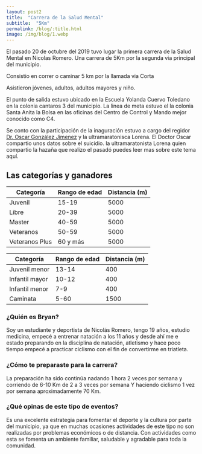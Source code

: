 ```yaml
---
layout: post2
title:  "Carrera de la Salud Mental"
subtitle:  "5Km"
permalink: /blog/:title.html
image: /img/blog/1.webp
---
```


El pasado 20 de octubre del 2019 tuvo lugar la primera carrera de la Salud Mental en Nicolas Romero. Una carrera de 5Km por la segunda via principal del municipio.

Consistio en correr o caminar 5 km por la llamada via Corta

Asistieron jóvenes, adultos, adultos mayores y niño.

El punto de salida estuvo ubicado en la Escuela Yolanda Cuervo Toledano en la colonia cantaros 3 del municipio. La linea de meta estuvo el la colonia Santa Anita la Bolsa en las oficinas del Centro de Control y Mando mejor conocido como C4.

Se conto con la participación de la inaguración estuvo a cargo del regidor [Dr. Oscar González Jimenez]() y la ultramaratonisca Lorena. El Doctor Oscar compartio unos datos sobre el suicidio.
la ultramaratonista Lorena quien compartio la hazaña que realizo el pasadó puedes leer mas sobre este tema aquí.

## Las categorías y ganadores

| Categoría  | Rango de edad | Distancia (m)|
| ---------- | ------------- | -------------|
|Juvenil     |     15-19     |         5000 |
|Libre       |     20-39     |         5000 |
|Master      |     40-59     |         5000 |
|Veteranos   |     50-59     |         5000 |
|Veteranos Plus|   60 y más  |         5000 |

| Categoría    |Rango de edad | Distancia (m)|
| ----------   | -------------| -------------|
|Juvenil menor |    13-14     |          400 |
|Infantil mayor|    10-12     |          400 |
|Infantil menor|      7-9     |          400 |
|Caminata      |      5-60    |         1500 |


### ¿Quién es Bryan?

Soy un estudiante y deportista de Nicolás Romero, tengo 19 años, estudio medicina, empecé a entrenar natación a los 11 años y desde ahí me e estado preparando en la disciplina de natación, atletismo y hace poco tiempo empecé a practicar ciclismo con el fin de convertirme en triatleta.

### ¿Cómo te preparaste para la carrera?

La preparación ha sido continúa nadando 1 hora 2 veces por semana y corriendo de 6-10 Km de 2 a 3 veces por semana Y haciendo ciclismo 1 vez por semana aproximadamente 70 Km.

### ¿Qué opinas de este tipo de eventos?

Es una excelente estrategia para fomentar el deporte y la cultura por parte del municipio, ya que en muchas ocasiones actividades de este tipo no son realizadas por problemas económicos o de distancia. Con actividades como esta se fomenta un ambiente familiar, saludable y agradable para toda la comunidad.
